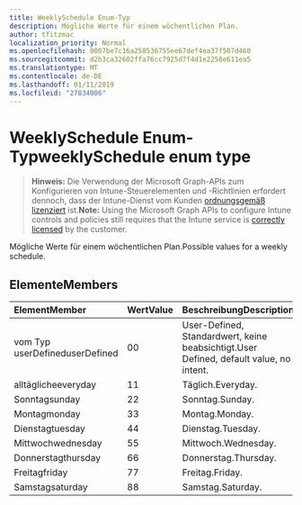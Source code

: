 ```yaml
---
title: WeeklySchedule Enum-Typ
description: Mögliche Werte für einem wöchentlichen Plan.
author: tfitzmac
localization_priority: Normal
ms.openlocfilehash: 0007be7c16a258536755ee67def4ea37f507d460
ms.sourcegitcommit: d2b3ca32602ffa76cc7925d7f4d1e2258e611ea5
ms.translationtype: MT
ms.contentlocale: de-DE
ms.lasthandoff: 01/11/2019
ms.locfileid: "27834006"
---
```

# <a name="weeklyschedule-enum-type"></a><span data-ttu-id="32485-103">WeeklySchedule Enum-Typ</span><span class="sxs-lookup"><span data-stu-id="32485-103">weeklySchedule enum type</span></span>

> <span data-ttu-id="32485-104">**Hinweis:** Die Verwendung der Microsoft Graph-APIs zum Konfigurieren von Intune-Steuerelementen und -Richtlinien erfordert dennoch, dass der Intune-Dienst vom Kunden [ordnungsgemäß lizenziert](https://go.microsoft.com/fwlink/?linkid=839381) ist.</span><span class="sxs-lookup"><span data-stu-id="32485-104">**Note:** Using the Microsoft Graph APIs to configure Intune controls and policies still requires that the Intune service is [correctly licensed](https://go.microsoft.com/fwlink/?linkid=839381) by the customer.</span></span>

<span data-ttu-id="32485-105">Mögliche Werte für einem wöchentlichen Plan.</span><span class="sxs-lookup"><span data-stu-id="32485-105">Possible values for a weekly schedule.</span></span>
## <a name="members"></a><span data-ttu-id="32485-106">Elemente</span><span class="sxs-lookup"><span data-stu-id="32485-106">Members</span></span>
|<span data-ttu-id="32485-107">Element</span><span class="sxs-lookup"><span data-stu-id="32485-107">Member</span></span>|<span data-ttu-id="32485-108">Wert</span><span class="sxs-lookup"><span data-stu-id="32485-108">Value</span></span>|<span data-ttu-id="32485-109">Beschreibung</span><span class="sxs-lookup"><span data-stu-id="32485-109">Description</span></span>|
|:---|:---|:---|
|<span data-ttu-id="32485-110">vom Typ userDefined</span><span class="sxs-lookup"><span data-stu-id="32485-110">userDefined</span></span>|<span data-ttu-id="32485-111">0</span><span class="sxs-lookup"><span data-stu-id="32485-111">0</span></span>|<span data-ttu-id="32485-112">User-Defined, Standardwert, keine beabsichtigt.</span><span class="sxs-lookup"><span data-stu-id="32485-112">User Defined, default value, no intent.</span></span>|
|<span data-ttu-id="32485-113">alltägliche</span><span class="sxs-lookup"><span data-stu-id="32485-113">everyday</span></span>|<span data-ttu-id="32485-114">1</span><span class="sxs-lookup"><span data-stu-id="32485-114">1</span></span>|<span data-ttu-id="32485-115">Täglich.</span><span class="sxs-lookup"><span data-stu-id="32485-115">Everyday.</span></span>|
|<span data-ttu-id="32485-116">Sonntag</span><span class="sxs-lookup"><span data-stu-id="32485-116">sunday</span></span>|<span data-ttu-id="32485-117">2</span><span class="sxs-lookup"><span data-stu-id="32485-117">2</span></span>|<span data-ttu-id="32485-118">Sonntag.</span><span class="sxs-lookup"><span data-stu-id="32485-118">Sunday.</span></span>|
|<span data-ttu-id="32485-119">Montag</span><span class="sxs-lookup"><span data-stu-id="32485-119">monday</span></span>|<span data-ttu-id="32485-120">3</span><span class="sxs-lookup"><span data-stu-id="32485-120">3</span></span>|<span data-ttu-id="32485-121">Montag.</span><span class="sxs-lookup"><span data-stu-id="32485-121">Monday.</span></span>|
|<span data-ttu-id="32485-122">Dienstag</span><span class="sxs-lookup"><span data-stu-id="32485-122">tuesday</span></span>|<span data-ttu-id="32485-123">4</span><span class="sxs-lookup"><span data-stu-id="32485-123">4</span></span>|<span data-ttu-id="32485-124">Dienstag.</span><span class="sxs-lookup"><span data-stu-id="32485-124">Tuesday.</span></span>|
|<span data-ttu-id="32485-125">Mittwoch</span><span class="sxs-lookup"><span data-stu-id="32485-125">wednesday</span></span>|<span data-ttu-id="32485-126">5</span><span class="sxs-lookup"><span data-stu-id="32485-126">5</span></span>|<span data-ttu-id="32485-127">Mittwoch.</span><span class="sxs-lookup"><span data-stu-id="32485-127">Wednesday.</span></span>|
|<span data-ttu-id="32485-128">Donnerstag</span><span class="sxs-lookup"><span data-stu-id="32485-128">thursday</span></span>|<span data-ttu-id="32485-129">6</span><span class="sxs-lookup"><span data-stu-id="32485-129">6</span></span>|<span data-ttu-id="32485-130">Donnerstag.</span><span class="sxs-lookup"><span data-stu-id="32485-130">Thursday.</span></span>|
|<span data-ttu-id="32485-131">Freitag</span><span class="sxs-lookup"><span data-stu-id="32485-131">friday</span></span>|<span data-ttu-id="32485-132">7</span><span class="sxs-lookup"><span data-stu-id="32485-132">7</span></span>|<span data-ttu-id="32485-133">Freitag.</span><span class="sxs-lookup"><span data-stu-id="32485-133">Friday.</span></span>|
|<span data-ttu-id="32485-134">Samstag</span><span class="sxs-lookup"><span data-stu-id="32485-134">saturday</span></span>|<span data-ttu-id="32485-135">8</span><span class="sxs-lookup"><span data-stu-id="32485-135">8</span></span>|<span data-ttu-id="32485-136">Samstag.</span><span class="sxs-lookup"><span data-stu-id="32485-136">Saturday.</span></span>|



